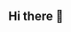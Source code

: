 ## Hi there 👋

<!--
**kareenaristide/kareenaristide** is a ✨ _special_ ✨ repository because its `README.md` (this file) appears on your GitHub profile.

Here are some ideas to get you started:

- 🔭 I’m currently working on my second book
- 🌱 I’m currently learning R Stats
- 💬 Ask me about my thesis project
- 📫 How to reach me: kareen.weche@carleton.ca
- 😄 Pronouns: she/her
- ⚡ Fun fact: I'm a mom of 5 kids aged 18 to 24 :)
-->
